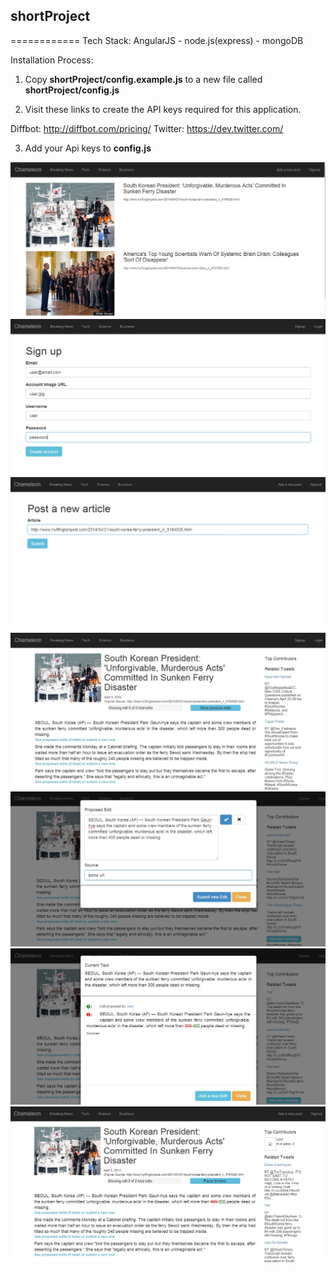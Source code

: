 ## shortProject ##
============
Tech Stack:
AngularJS - node.js(express) - mongoDB

Installation Process: 

1) Copy **shortProject/config.example.js** to a new file called **shortProject/config.js**


2) Visit these links to create the API keys required for this application. 

Diffbot: http://diffbot.com/pricing/
Twitter: https://dev.twitter.com/

3) Add your Api keys to **config.js**

![Alt text](/screenshots/mainpage.jpg "main page")
![Alt text](/screenshots/signup.jpg "sign up")
![Alt text](/screenshots/newpost.jpg "newpost")
![Alt text](/screenshots/article.jpg "article")
![Alt text](/screenshots/proposeEdit.jpg "edit")
![Alt text](/screenshots/vote.jpg "vote")
![Alt text](/screenshots/timeline.jpg "timeline")